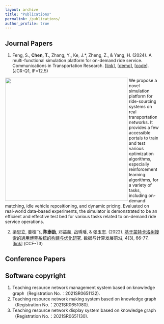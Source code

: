 ```yaml
---
layout: archive
title: "Publications"
permalink: /publications/
author_profile: true
---
```





## Journal Papers

1. Feng, S., **Chen, T.**, Zhang, Y., Ke, J.*, Zheng, Z., & Yang, H. (2024). A multi-functional simulation platform for on-demand ride service. Communications in Transportation Research. [[link](https://arxiv.org/pdf/2303.12336.pdf)], [[demo](https://www.youtube.com/watch?v=q25L7lr77ms)], [[code](https://github.com/HKU-Smart-Mobility-Lab/Transportation_Simulator)]. (JCR-Q1, IF=12.5)
<p>    
<img  src="https://github.com/chentaijie98/chentaijie98.github.io/blob/master/images/framework.jpg"  width="400"  align="left" />
<!-- ![framework](https://github.com/chentaijie98/chentaijie98.github.io/blob/master/images/framework.png) -->
We propose a novel simulation platform for ride-sourcing systems on real transportation networks. It provides a few accessible portals to train and test various optimization algorithms, especially reinforcement learning algorithms, for a variety of tasks, including on-demand matching, idle vehicle repositioning, and dynamic pricing. Evaluated on real-world data-based experiments, the simulator is demonstrated to be an efficient and effective test bed for various tasks related to on-demand ride service operations.
</p>





2. 梁思立, 姜桂飞, **陈泰劼**, 邓益超, 战瑀璠, & 张玉志. (2022). [基于蒙特卡洛树搜索的通用博弈系统的构建与优化研究](http://www.jfdc.cnic.cn/CN/abstract/abstract226.shtml). 数据与计算发展前沿, 4(3), 66-77. [[link](http://www.jfdc.cnic.cn/CN/abstract/abstract226.shtml)] (CCF-T3)

## Conference Papers


## Software copyright
1. Teaching resource network management system based on knowledge graph（Registration No.：2021SR0651132).
2. Teaching resource network making system based on knowledge graph（Registration No.：2021SR0651080).
3. Teaching resource network display system based on knowledge graph（Registration No.：2021SR0651130).